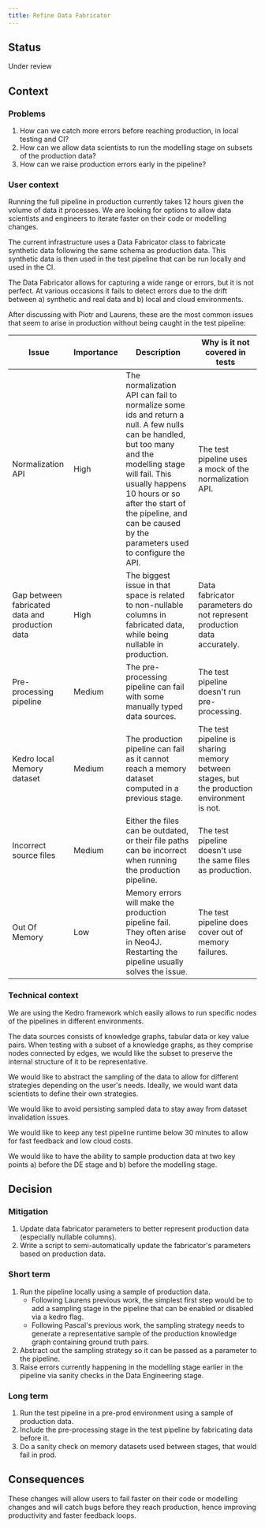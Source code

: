 ```yaml
---
title: Refine Data Fabricator
--- 
```


## Status

Under review

## Context

### Problems

1. How can we catch more errors before reaching production, in local testing and CI?
2. How can we allow data scientists to run the modelling stage on subsets of the production data?
3. How can we raise production errors early in the pipeline?

### User context 

Running the full pipeline in production currently takes 12 hours given the volume of data it processes. We are looking for options to allow data scientists and engineers to iterate faster on their code or modelling changes. 

The current infrastructure uses a Data Fabricator class to fabricate synthetic data following the same schema as production data. This synthetic data is then used in the test pipeline that can be run locally and used in the CI.

The Data Fabricator allows for capturing a wide range or errors, but it is not perfect. At various occasions it fails to detect errors due to the drift between a) synthetic and real data and b) local and cloud environments.

After discussing with Piotr and Laurens, these are the most common issues that seem to arise in production without being caught in the test pipeline:

| Issue | Importance | Description | Why is it not covered in tests |
| ------------- | ------------- | ------------- | ------------- |
| Normalization API | High | The normalization API can fail to normalize some ids and return a null. A few nulls can be handled, but too many and the modelling stage will fail. This usually happens 10 hours or so after the start of the pipeline, and can be caused by the parameters used to configure the API. | The test pipeline uses a mock of the normalization API. |
| Gap between fabricated data and production data | High | The biggest issue in that space is related to non-nullable columns in fabricated data, while being nullable in production. | Data fabricator parameters do not represent production data accurately. |
| Pre-processing pipeline | Medium | The pre-processing pipeline can fail with some manually typed data sources. | The test pipeline doesn't run pre-processing. |
| Kedro local Memory dataset | Medium | The production pipeline can fail as it cannot reach a memory dataset computed in a previous stage. | The test pipeline is sharing memory between stages, but the production environment is not. |
| Incorrect source files | Medium | Either the files can be outdated, or their file paths can be incorrect when running the production pipeline. | The test pipeline doesn't use the same files as production. |
| Out Of Memory | Low | Memory errors will make the production pipeline fail. They often arise in Neo4J. Restarting the pipeline usually solves the issue. | The test pipeline does cover out of memory failures. |

### Technical context

We are using the Kedro framework which easily allows to run specific nodes of the pipelines in different environments.

The data sources consists of knowledge graphs, tabular data or key value pairs. When testing with a subset of a knowledge graphs, as they comprise nodes connected by edges, we would like the subset to preserve the internal structure of it to be representative.

We would like to abstract the sampling of the data to allow for different strategies depending on the user's needs. Ideally, we would want data scientists to define their own strategies.

We would like to avoid persisting sampled data to stay away from dataset invalidation issues.

We would like to keep any test pipeline runtime below 30 minutes to allow for fast feedback and low cloud costs.

We would like to have the ability to sample production data at two key points a) before the DE stage and b) before the modelling stage.

## Decision

### Mitigation

1. Update data fabricator parameters to better represent production data (especially nullable columns). 
2. Write a script to semi-automatically update the fabricator's parameters based on production data.

### Short term

1. Run the pipeline locally using a sample of production data.
    * Following Laurens previous work, the simplest first step would be to add a sampling stage in the pipeline that can be enabled or disabled via a kedro flag.
    * Following Pascal's previous work, the sampling strategy needs to generate a representative sample of the production knowledge graph containing ground truth pairs.
2. Abstract out the sampling strategy so it can be passed as a parameter to the pipeline.
3. Raise errors currently happening in the modelling stage earlier in the pipeline via sanity checks in the Data Engineering stage.

### Long term 

1. Run the test pipeline in a pre-prod environment using a sample of production data.
3. Include the pre-processing stage in the test pipeline by fabricating data before it.
4. Do a sanity check on memory datasets used between stages, that would fail in prod.

## Consequences

These changes will allow users to fail faster on their code or modelling changes and will catch bugs before they reach production, hence improving productivity and faster feedback loops.
